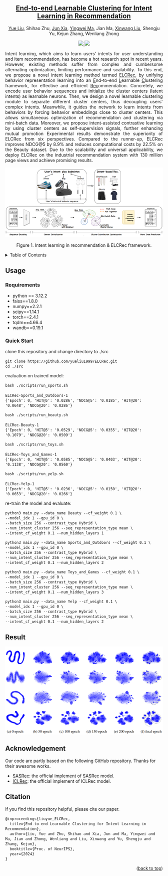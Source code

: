 <div align="center">
<h2><a href="https://arxiv.org/pdf/2401.05975">End-to-end Learnable Clustering for Intent Learning in Recommendation</a></h2>

[Yue Liu](https://yueliu1999.github.io/), Shihao Zhu, [Jun Xia](https://junxia97.github.io/), [Yingwei Ma](https://yingweima2022.github.io/), Jian Ma, [Xinwang Liu](https://xinwangliu.github.io/), Shengju Yu, Kejun Zhang, Wenliang Zhong


<p align="center">  <a href="https://pytorch.org/" alt="PyTorch">
<img src="https://img.shields.io/badge/PyTorch-%23EE4C2C.svg?e&logo=PyTorch&logoColor=white" />  </a> <a href="https://icml.cc/Conferences/2023" alt="Conference"> <img src="https://img.shields.io/badge/NeurIPS'24-brightgreen" /> </a>
</p>


</div>

<p align = "justify">
Intent learning, which aims to learn users' intents for user understanding and item recommendation, has become a hot research spot in recent years. However, existing methods suffer from complex and cumbersome alternating optimization, limiting performance and scalability. To this end, we propose a novel intent learning method termed <u>ELCRec</u>, by unifying behavior representation learning into an <u>E</u>nd-to-end <u>L</u>earnable <u>C</u>lustering framework, for effective and efficient <u>Rec</u>ommendation. Concretely, we encode user behavior sequences and initialize the cluster centers (latent intents) as learnable neurons. Then, we design a novel learnable clustering module to separate different cluster centers, thus decoupling users' complex intents. Meanwhile, it guides the network to learn intents from behaviors by forcing behavior embeddings close to cluster centers. This allows simultaneous optimization of recommendation and clustering via mini-batch data. Moreover, we propose intent-assisted contrastive learning by using cluster centers as self-supervision signals, further enhancing mutual promotion Experimental results demonstrate the superiority of ELCRec from six perspectives. Compared to the runner-up, ELCRec improves NDCG@5 by 8.9% and reduces computational costs by 22.5% on the Beauty dataset. Due to the scalability and universal applicability, we deploy ELCRec on the industrial recommendation system with 130 million page views and achieve promising results.
</p>

<img src="./assets/elcrec.png" alt="radar_plot" style="zoom:60%;" />
<p align="center">
Figure 1. Intent learning in recommendation & ELCRec framework.
</p>



<details>
  <summary>Table of Contents</summary>
  <ol>
    <li><a href="#Usage">Usage</a></li>
    <li><a href="#Result">Result</a></li>
    <li><a href="#Acknowledgement">Acknowledgement</a></li>
    <li><a href="#Citation">Citation</a></li>
  </ol>
</details>


## Usage



### Requirements
- python == 3.12.2
- faiss==1.8.0
- numpy==2.2.1
- scipy==1.14.1
- torch==2.4.1
- tqdm==4.66.4
- wandb==0.19.1

### Quick Start

clone this repository and change directory to ./src

```
git clone https://github.com/yueliu1999/ELCRec.git
cd ./src
```

evaluation on trained model:

```
bash ./scripts/run_sports.sh

ELCRec-Sports_and_Outdoors-1
{'Epoch': 0, 'HIT@5': '0.0286', 'NDCG@5': '0.0185', 'HIT@20': '0.0648', 'NDCG@20': '0.0286'}
```



```
bash ./scripts/run_beauty.sh

ELCRec-Beauty-1
{'Epoch': 0, 'HIT@5': '0.0529', 'NDCG@5': '0.0355', 'HIT@20': '0.1079', 'NDCG@20': '0.0509'}
```



```
bash ./scripts/run_toys.sh

ELCRec-Toys_and_Games-1
{'Epoch': 0, 'HIT@5': '0.0585', 'NDCG@5': '0.0403', 'HIT@20': '0.1138', 'NDCG@20': '0.0560'}
```



```
bash ./scripts/run_yelp.sh

ELCRec-Yelp-1
{'Epoch': 0, 'HIT@5': '0.0236', 'NDCG@5': '0.0150', 'HIT@20': '0.0653', 'NDCG@20': '0.0266'}
```

re-train the model and evaluate:

```
python3 main.py --data_name Beauty --cf_weight 0.1 \
--model_idx 1 --gpu_id 0 \
--batch_size 256 --contrast_type Hybrid \
--num_intent_cluster 256 --seq_representation_type mean \
--intent_cf_weight 0.1 --num_hidden_layers 1
```

```
python3 main.py --data_name Sports_and_Outdoors --cf_weight 0.1 \
--model_idx 1 --gpu_id 0 \
--batch_size 256 --contrast_type Hybrid \
--num_intent_cluster 256 --seq_representation_type mean \
--intent_cf_weight 0.1 --num_hidden_layers 2
```

```
python3 main.py --data_name Toys_and_Games --cf_weight 0.1 \
--model_idx 1 --gpu_id 0 \
--batch_size 256 --contrast_type Hybrid \
--num_intent_cluster 256 --seq_representation_type mean \
--intent_cf_weight 0.1 --num_hidden_layers 3
```

```
python3 main.py --data_name Yelp --cf_weight 0.1 \
--model_idx 1 --gpu_id 0 \
--batch_size 256 --contrast_type Hybrid \
--num_intent_cluster 256 --seq_representation_type mean \
--intent_cf_weight 0.1 --num_hidden_layers 2
```

## Result
<img src="./assets/tsne.png" alt="radar_plot" style="zoom:60%;" />


## Acknowledgement
Our code are partly based on the following GitHub repository. Thanks for their awesome works.
- [SASRec](https://github.com/kang205/SASRec): the official implement of SASRec model.
- [ICLRec](https://github.com/salesforce/ICLRec): the official implement of ICLRec model.

## Citation
If you find this repository helpful, please cite our paper.

```
@inproceedings{liuyue_ELCRec,
  title={End-to-end Learnable Clustering for Intent Learning in Recommendation},
  author={Liu, Yue and Zhu, Shihao and Xia, Jun and Ma, Yingwei and Ma, Jian and Zhong, Wenliang and Liu, Xinwang and Yu, Shengju and Zhang, Kejun},
  booktitle={Proc. of NeurIPS},
  year={2024}
}
```

<p align="right">(<a href="#top">back to top</a>)</p>